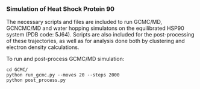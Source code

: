 ### Simulation of Heat Shock Protein 90

The necessary scripts and files are included to run GCMC/MD, GCNCMC/MD and water hopping simulatons on the equilibrated HSP90 system (PDB code: 5J64). Scripts are also included for the post-processing of these trajectories, as well as for analysis done both by clustering and electron density calculations.

To run and post-process GCMC/MD simulation:
```commandline
cd GCMC/
python run_gcmc.py --moves 20 --steps 2000
python post_process.py
```
